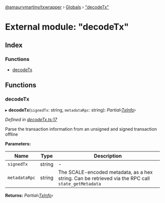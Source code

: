[@amaurymartiny/txwrapper](../README.md) › [Globals](../globals.md) › ["decodeTx"](_decodetx_.md)

# External module: "decodeTx"

## Index

### Functions

* [decodeTx](_decodetx_.md#decodetx)

## Functions

###  decodeTx

▸ **decodeTx**(`signedTx`: string, `metadataRpc`: string): *Partial‹[TxInfo](../interfaces/_balancetransfer_.txinfo.md)›*

*Defined in [decodeTx.ts:17](https://github.com/amaurymartiny/polkadotjs-wrapper/blob/07b7ece/src/decodeTx.ts#L17)*

Parse the transaction information from an unsigned and signed transaction
offline

**Parameters:**

Name | Type | Description |
------ | ------ | ------ |
`signedTx` | string | - |
`metadataRpc` | string | The SCALE-encoded metadata, as a hex string. Can be retrieved via the RPC call `state_getMetadata`  |

**Returns:** *Partial‹[TxInfo](../interfaces/_balancetransfer_.txinfo.md)›*

